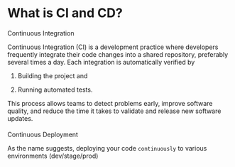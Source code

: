 # What is CI and CD?

#### 

[](#8dcc536914ea4b33af86084e45f26ab7 "Continuous Integration")Continuous Integration

Continuous Integration (CI) is a development practice where developers frequently integrate their code changes into a shared repository, preferably several times a day. Each integration is automatically verified by

1.  Building the project and

2.  Running automated tests.

This process allows teams to detect problems early, improve software quality, and reduce the time it takes to validate and release new software updates.

#### 

[](#1b894e8c73894364a7193702cab18c29 "Continuous Deployment")Continuous Deployment

As the name suggests, deploying your code `continuously` to various environments (dev/stage/prod)